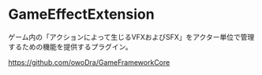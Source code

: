 # GameEffectExtension
ゲーム内の「アクションによって生じるVFXおよびSFX」をアクター単位で管理するための機能を提供するプラグイン。

https://github.com/owoDra/GameFrameworkCore
